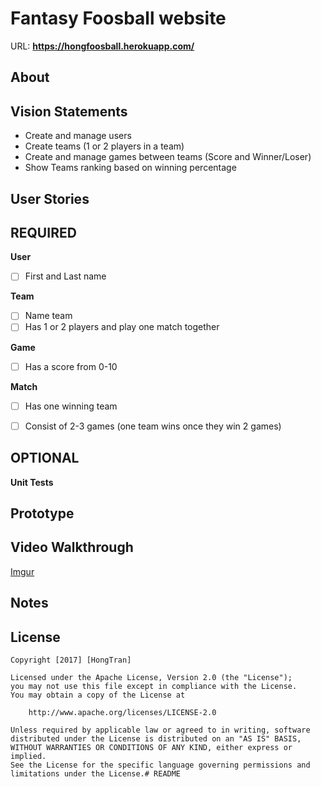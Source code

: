# Fantasy Foosball website

URL: **https://hongfoosball.herokuapp.com/**

## About

## Vision Statements
* Create and manage users
* Create teams (1 or 2 players in a team)
* Create and manage games between teams (Score and Winner/Loser)
* Show Teams ranking based on winning percentage

## User Stories
## REQUIRED
**User**

- [ ] First and Last name

**Team**

- [ ] Name team
- [ ] Has 1 or 2 players and play one match together

**Game**

- [ ] Has a score from 0-10

**Match**

- [ ] Has one winning team
- [ ] Consist of 2-3 games (one team wins once they win 2 games)


## OPTIONAL
**Unit Tests**

## Prototype

## Video Walkthrough
[Imgur](https://i.imgur.com/tqG1v6C.gifv)

## Notes

## License

    Copyright [2017] [HongTran]

    Licensed under the Apache License, Version 2.0 (the "License");
    you may not use this file except in compliance with the License.
    You may obtain a copy of the License at

        http://www.apache.org/licenses/LICENSE-2.0

    Unless required by applicable law or agreed to in writing, software
    distributed under the License is distributed on an "AS IS" BASIS,
    WITHOUT WARRANTIES OR CONDITIONS OF ANY KIND, either express or implied.
    See the License for the specific language governing permissions and
    limitations under the License.# README

